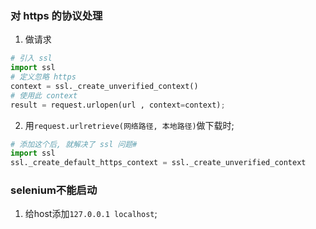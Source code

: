 ### 对 https 的协议处理
1. 做请求
```py
# 引入 ssl
import ssl
# 定义忽略 https
context = ssl._create_unverified_context()
# 使用此 context
result = request.urlopen(url , context=context);
```

2. 用`request.urlretrieve(网络路径, 本地路径)`做下载时;
```py
# 添加这个后, 就解决了 ssl 问题#
import ssl
ssl._create_default_https_context = ssl._create_unverified_context

```


### selenium不能启动
1. 给host添加`127.0.0.1 localhost`;